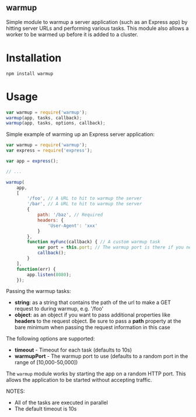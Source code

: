 warmup
-----------

Simple module to warmup a server application (such as an Express app) by hitting server URLs and performing various tasks. This module also allows a worker to be warmed up before it is added to a cluster.

# Installation

```
npm install warmup
```

# Usage

```javascript
var warmup = require('warmup');
warmup(app, tasks, callback);
warmup(app, tasks, options, callback);
```

Simple example of warming up an Express server application:

```javascript
var warmup = require('warmup');
var express = require('express');

var app = express();

// ...

warmup(
    app,
    [
        '/foo', // A URL to hit to warmup the server
        '/bar', // A URL to hit to warmup the server
        {
            path: '/baz', // Required
            headers: {
                'User-Agent': 'xxx'
            }
        },
        function myFunc(callback) { // A custom warmup task
            var port = this.port; // The warmup port is there if you need it
            callback();
        }
    ],
    function(err) {
        app.listen(8080);
    });
```

Passing the warmup tasks:
* __string__: as a string that contains the path of the url to make a GET request to during warmup, e.g. '/foo'
* __object__: as an object if you want to pass additional properties like __headers__ to the request object. Be sure to pass a __path__ property at the bare minimum when passing the request information in this case

The following options are supported:

* __timeout__ - Timeout for each task (defaults to 10s)
* __warmupPort__ - The warmup port to use (defaults to a random port in the range of [10,000-50,000])


The `warmup` module works by starting the app on a random HTTP port. This allows the application to be started without accepting traffic.

NOTES:

* All of the tasks are executed in parallel
* The default timeout is 10s
